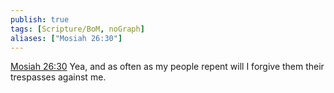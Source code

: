 ```yaml
---
publish: true
tags: [Scripture/BoM, noGraph]
aliases: ["Mosiah 26:30"]
---
```

[Mosiah 26:30](https://churchofjesuschrist.org/study/scriptures/bofm/mosiah/26?lang=eng&id=p30#p30) Yea, and as often as my people repent will I forgive them their trespasses against me.
